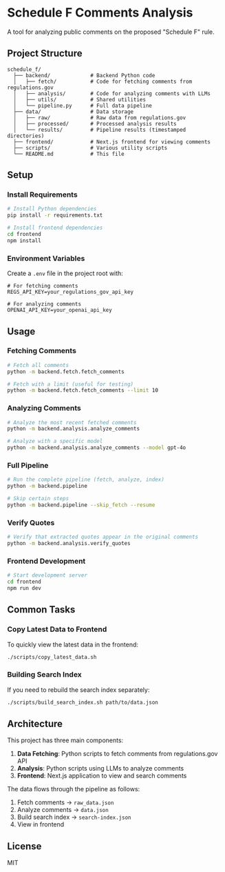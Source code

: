 # Schedule F Comments Analysis

A tool for analyzing public comments on the proposed "Schedule F" rule.

## Project Structure

```
schedule_f/
  ├── backend/             # Backend Python code
  │   ├── fetch/           # Code for fetching comments from regulations.gov
  │   ├── analysis/        # Code for analyzing comments with LLMs
  │   ├── utils/           # Shared utilities
  │   └── pipeline.py      # Full data pipeline
  ├── data/                # Data storage
  │   ├── raw/             # Raw data from regulations.gov
  │   ├── processed/       # Processed analysis results
  │   └── results/         # Pipeline results (timestamped directories)
  ├── frontend/            # Next.js frontend for viewing comments
  ├── scripts/             # Various utility scripts
  └── README.md            # This file
```

## Setup

### Install Requirements

```bash
# Install Python dependencies
pip install -r requirements.txt

# Install frontend dependencies
cd frontend
npm install
```

### Environment Variables

Create a `.env` file in the project root with:

```
# For fetching comments
REGS_API_KEY=your_regulations_gov_api_key

# For analyzing comments
OPENAI_API_KEY=your_openai_api_key
```

## Usage

### Fetching Comments

```bash
# Fetch all comments
python -m backend.fetch.fetch_comments

# Fetch with a limit (useful for testing)
python -m backend.fetch.fetch_comments --limit 10
```

### Analyzing Comments

```bash
# Analyze the most recent fetched comments
python -m backend.analysis.analyze_comments

# Analyze with a specific model
python -m backend.analysis.analyze_comments --model gpt-4o
```

### Full Pipeline

```bash
# Run the complete pipeline (fetch, analyze, index)
python -m backend.pipeline

# Skip certain steps
python -m backend.pipeline --skip_fetch --resume
```

### Verify Quotes

```bash
# Verify that extracted quotes appear in the original comments
python -m backend.analysis.verify_quotes
```

### Frontend Development

```bash
# Start development server
cd frontend
npm run dev
```

## Common Tasks

### Copy Latest Data to Frontend

To quickly view the latest data in the frontend:

```bash
./scripts/copy_latest_data.sh
```

### Building Search Index

If you need to rebuild the search index separately:

```bash
./scripts/build_search_index.sh path/to/data.json
```

## Architecture

This project has three main components:

1. **Data Fetching**: Python scripts to fetch comments from regulations.gov API
2. **Analysis**: Python scripts using LLMs to analyze comments 
3. **Frontend**: Next.js application to view and search comments

The data flows through the pipeline as follows:

1. Fetch comments → `raw_data.json`
2. Analyze comments → `data.json`
3. Build search index → `search-index.json`
4. View in frontend

## License

MIT
